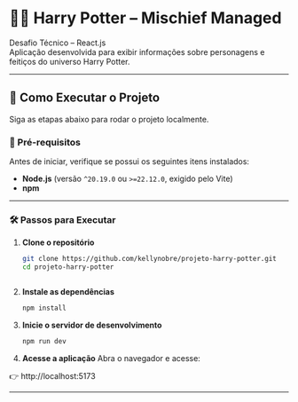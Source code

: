 
# 🧙‍♂️ Harry Potter – Mischief Managed

Desafio Técnico – React.js  
Aplicação desenvolvida para exibir informações sobre personagens e feitiços do universo Harry Potter.

---

## 🚀 Como Executar o Projeto

Siga as etapas abaixo para rodar o projeto localmente.

### 🧩 Pré-requisitos

Antes de iniciar, verifique se possui os seguintes itens instalados:

- **Node.js** (versão `^20.19.0` ou `>=22.12.0`, exigido pelo Vite)
- **npm**

---

### 🛠️ Passos para Executar

1. **Clone o repositório**

   ```bash
   git clone https://github.com/kellynobre/projeto-harry-potter.git
   cd projeto-harry-potter



2. **Instale as dependências**
   ```bash
   npm install 


3. **Inicie o servidor de desenvolvimento**
   ```bash
   npm run dev

4. **Acesse a aplicação**
Abra o navegador e acesse:

👉 http://localhost:5173

---
